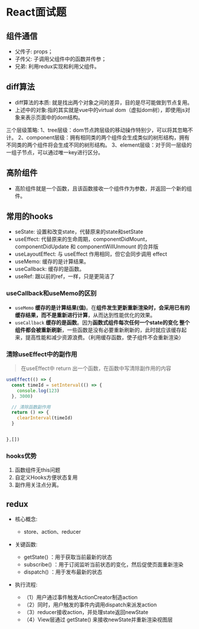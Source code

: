 # React面试题

## 组件通信

- 父传子: props；
- 子传父: 子调用父组件中的函数并传参；
- 兄弟: 利用redux实现和利用父组件。

## diff算法

- diff算法的本质: 就是找出两个对象之间的差异，目的是尽可能做到节点复用。
- 上述中的对象:指的其实就是vue中的virtual dom（虚拟dom树），即使用js对象来表示页面中的dom结构。

三个层级策略:
1、tree层级：dom节点跨层级的移动操作特别少，可以将其忽略不计。
2、component层级：拥有相同类的两个组件会生成类似的树形结构，拥有不同类的两个组件将会生成不同的树形结构。
3、element层级：对于同一层级的一组子节点，可以通过唯一key进行区分。

## 高阶组件

- 高阶组件就是一个函数，且该函数接收一个组件作为参数，并返回一个新的组件。

## 常用的hooks

- seState: 设置和改变state，代替原来的state和setState
- useEffect: 代替原来的生命周期，componentDidMount，componentDidUpdate 和 componentWillUnmount 的合并版
- useLayoutEffect: 与 useEffect 作用相同，但它会同步调用 effect
- useMemo: 缓存的是计算结果。
- useCallback: 缓存的是函数。
- useRef: 跟以前的ref，一样，只是更简洁了

### useCallback和useMemo的区别

- `useMemo` **缓存的是计算结果(值)**。在**组件发生更新重新渲染时，会采用已有的缓存结果，而不是重新进行计算**，从而达到性能优化的效果。
- `useCallback` **缓存的是函数**。因为**函数式组件每次任何一个state的变化 整个组件都会被重新刷新**，一些函数是没有必要重新刷新的，此时就应该缓存起来，提高性能和减少资源浪费。（利用缓存函数，使子组件不会重新渲染）

### 清除useEffect中的副作用

> 在useEffect中 return 出一个函数，在函数中写清除副作用的内容

```js
useEffect(() => {
  const timeId = setInterval(() => {
    console.log(123)
  }, 3000)

  // 清除函数副作用
  return () => {
    clearInterval(timeId)
  }


},[])
```

### hooks优势

1. 函数组件无this问题
2. 自定义Hooks方便状态复用
3. 副作用关注点分离。

## redux

- 核心概念:
  - store、action、reducer

- 关键函数:
  - getState() ：用于获取当前最新的状态
  - subscribe() ：用于订阅监听当前状态的变化，然后促使页面重新渲染
  - dispatch() ：用于发布最新的状态

- 执行流程:
  - （1）用户通过事件触发ActionCreator制造action
  - （2）同时，用户触发的事件内调用dispatch来派发action
  - （3）reducer接收action，并处理state返回newState
  - （4）View层通过 getState() 来接收newState并重新渲染视图层
